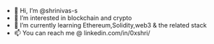 - 👋 Hi, I’m @shrinivas-s
- 👀 I’m interested in blockchain and crypto
- 🌱 I’m currently learning Ethereum,Solidity,web3 & the related stack
- 📫 You can reach me @ linkedin.com/in/0xshri/

<!---
shrinivas-s/shrinivas-s is a ✨ special ✨ repository because its `README.md` (this file) appears on your GitHub profile.
You can click the Preview link to take a look at your changes.
--->
